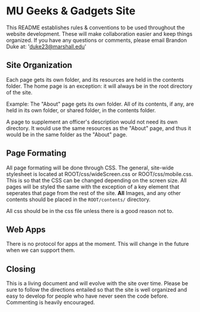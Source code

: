 # MU Geeks & Gadgets Site

This README establishes rules & conventions to be used throughout the
website development.  These will make collaboration easier and keep
things organized.  If you have any questions or comments, please email
Brandon Duke at: 'duke23@marshall.edu'


## Site Organization

Each page gets its own folder, and its resources are held in the contents folder. 
The home page is an exception: it will always be in the root directory of the site.

Example: The "About" page gets its own folder. All of its contents, if any, are held in its 
own folder, or shared folder, in the contents folder.

A page to supplement an officer's description would not need its own
directory.  It would use the same resources as the "About" page, and
thus it would be in the same folder as the "About" page.


## Page Formating

All page formating will be done through CSS.  The general, site-wide
stylesheet is located at ROOT/css/wideScreen.css or ROOT/css/mobile.css. This is so that the CSS can be changed depending on the screen size.  All pages will be
styled the same with the exception of a key element that seperates that
page from the rest of the site.  **All** Images, and any other contents should be placed in the `ROOT/contents/` directory.

All css should be in the css file unless there is a good reason not to.


## Web Apps

There is no protocol for apps at the moment.  This will change in the
future when we can support them.

## Closing

This is a living document and will evolve with the site over time.
Please be sure to follow the directions entailed so that the site is
well organized and easy to develop for people who have never seen the
code before.  Commenting is heavily encouraged.
